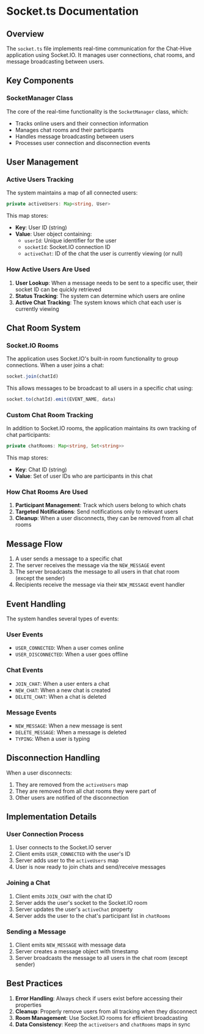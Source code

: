 # Socket.ts Documentation

## Overview

The `socket.ts` file implements real-time communication for the Chat-Hive application using Socket.IO. It manages user connections, chat rooms, and message broadcasting between users.

## Key Components

### SocketManager Class

The core of the real-time functionality is the `SocketManager` class, which:

- Tracks online users and their connection information
- Manages chat rooms and their participants
- Handles message broadcasting between users
- Processes user connection and disconnection events

## User Management

### Active Users Tracking

The system maintains a map of all connected users:

```typescript
private activeUsers: Map<string, User>
```

This map stores:
- **Key**: User ID (string)
- **Value**: User object containing:
  - `userId`: Unique identifier for the user
  - `socketId`: Socket.IO connection ID
  - `activeChat`: ID of the chat the user is currently viewing (or null)

### How Active Users Are Used

1. **User Lookup**: When a message needs to be sent to a specific user, their socket ID can be quickly retrieved
2. **Status Tracking**: The system can determine which users are online
3. **Active Chat Tracking**: The system knows which chat each user is currently viewing

## Chat Room System

### Socket.IO Rooms

The application uses Socket.IO's built-in room functionality to group connections. When a user joins a chat:

```typescript
socket.join(chatId)
```

This allows messages to be broadcast to all users in a specific chat using:

```typescript
socket.to(chatId).emit(EVENT_NAME, data)
```

### Custom Chat Room Tracking

In addition to Socket.IO rooms, the application maintains its own tracking of chat participants:

```typescript
private chatRooms: Map<string, Set<string>>
```

This map stores:
- **Key**: Chat ID (string)
- **Value**: Set of user IDs who are participants in this chat

### How Chat Rooms Are Used

1. **Participant Management**: Track which users belong to which chats
2. **Targeted Notifications**: Send notifications only to relevant users
3. **Cleanup**: When a user disconnects, they can be removed from all chat rooms

## Message Flow

1. A user sends a message to a specific chat
2. The server receives the message via the `NEW_MESSAGE` event
3. The server broadcasts the message to all users in that chat room (except the sender)
4. Recipients receive the message via their `NEW_MESSAGE` event handler

## Event Handling

The system handles several types of events:

### User Events
- `USER_CONNECTED`: When a user comes online
- `USER_DISCONNECTED`: When a user goes offline

### Chat Events
- `JOIN_CHAT`: When a user enters a chat
- `NEW_CHAT`: When a new chat is created
- `DELETE_CHAT`: When a chat is deleted

### Message Events
- `NEW_MESSAGE`: When a new message is sent
- `DELETE_MESSAGE`: When a message is deleted
- `TYPING`: When a user is typing

## Disconnection Handling

When a user disconnects:

1. They are removed from the `activeUsers` map
2. They are removed from all chat rooms they were part of
3. Other users are notified of the disconnection

## Implementation Details

### User Connection Process

1. User connects to the Socket.IO server
2. Client emits `USER_CONNECTED` with the user's ID
3. Server adds user to the `activeUsers` map
4. User is now ready to join chats and send/receive messages

### Joining a Chat

1. Client emits `JOIN_CHAT` with the chat ID
2. Server adds the user's socket to the Socket.IO room
3. Server updates the user's `activeChat` property
4. Server adds the user to the chat's participant list in `chatRooms`

### Sending a Message

1. Client emits `NEW_MESSAGE` with message data
2. Server creates a message object with timestamp
3. Server broadcasts the message to all users in the chat room (except sender)

## Best Practices

1. **Error Handling**: Always check if users exist before accessing their properties
2. **Cleanup**: Properly remove users from all tracking when they disconnect
3. **Room Management**: Use Socket.IO rooms for efficient broadcasting
4. **Data Consistency**: Keep the `activeUsers` and `chatRooms` maps in sync 